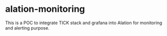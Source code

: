 # alation-monitoring
This is a POC to integrate TICK stack and grafana into Alation for monitoring and alerting purpose.  
